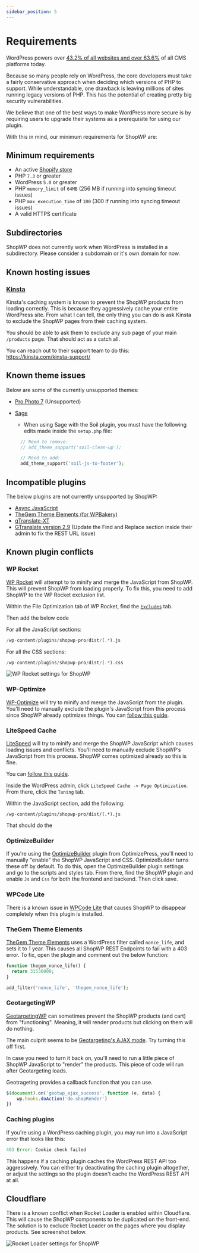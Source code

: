 ```yaml
---
sidebar_position: 5
---
```


# Requirements

WordPress powers over [43.2% of all websites and over 63.6%](https://w3techs.com/technologies/details/cm-wordpress/all/all) of all CMS platforms today.

Because so many people rely on WordPress, the core developers must take a fairly conservative approach when deciding which versions of PHP to support. While understandable, one drawback is leaving millions of sites running legacy versions of PHP. This has the potential of creating pretty big security vulnerabilities.

We believe that one of the best ways to make WordPress more secure is by requiring users to upgrade their systems as a prerequisite for using our plugin.

With this in mind, our minimum requirements for ShopWP are:

## Minimum requirements

- An active [Shopify store](https://shopify.pxf.io/5bPL0L)
- PHP `7.3` or greater
- WordPress `5.0` or greater
- PHP `memory_limit` of `64MB` (256 MB if running into syncing timeout issues)
- PHP `max_execution_time` of `100` (300 if running into syncing timeout issues)
- A valid HTTPS certificate

## Subdirectories

ShopWP does not currently work when WordPress is installed in a subdirectory. Please consider a subdomain or it's own domain for now.

## Known hosting issues

### [Kinsta](https://kinsta.com)

Kinsta's caching system is known to prevent the ShopWP products from loading correctly. This is because they aggressively cache your entire WordPress site. From what I can tell, the only thing you can do is ask Kinsta to exclude the ShopWP pages from their caching system.

You should be able to ask them to exclude any sub page of your main `/products` page. That should act as a catch all.

You can reach out to their support team to do this: https://kinsta.com/kinsta-support/

## Known theme issues

Below are some of the currently unsupported themes:

- [Pro Photo 7](https://pro.photo) (Unsupported)
- [Sage](https://wpshop.io)

  - When using Sage with the Soil plugin, you must have the following edits made inside the `setup.php` file:

  ```php
    // Need to remove:
    // add_theme_support('soil-clean-up');

    // Need to add:
    add_theme_support('soil-js-to-footer');
  ```

## Incompatible plugins

The below plugins are not currently unsupported by ShopWP:

- [Async JavaScript](https://wordpress.org/plugins/async-javascript)
- [TheGem Theme Elements (for WPBakery)](https://codex-themes.com/thegem/)
- [qTranslate-XT](https://github.com/qtranslate/qtranslate-xt)
- [GTranslate version 2.9](https://wordpress.org/plugins/gtranslate/) (Update the Find and Replace section inside their admin to fix the REST URL issue)

## Known plugin conflicts

### WP Rocket

[WP Rocket](https://wp-rocket.me/) will attempt to to minify and merge the JavaScript from ShopWP. This will prevent ShopWP from loading properly. To fix this, you need to add ShopWP to the WP Rocket exclusion list.

Within the File Optimization tab of WP Rocket, find the [`Excludes`](https://docs.wp-rocket.me/article/54-exclude-pages-from-the-cache) tab.

Then add the below code

For all the JavaScript sections:

```php
/wp-content/plugins/shopwp-pro/dist/(.*).js
```

For all the CSS sections:

```php
/wp-content/plugins/shopwp-pro/dist/(.*).css
```

![WP Rocket settings for ShopWP](./assets/wp-rocket-settings.png)

### WP-Optimize

[WP-Optimize](https://wordpress.org/plugins/wp-optimize/) will try to minify and merge the JavaScript from the plugin. You'll need to manually exclude the plugin's JavaScript from this process since ShopWP already optimizes things. You can [follow this guide](https://getwpo.com/faqs/#How-do-I-exclude-individual-JavaScript-scripts-from-being-minified-and-merged-).

### LiteSpeed Cache

[LiteSpeed](https://wordpress.org/plugins/litespeed-cache/) will try to minify and merge the ShopWP JavaScript which causes loading issues and conflicts. You’ll need to manually exclude ShopWP’s JavaScript from this process. ShopWP comes optimized already so this is fine.

You can [follow this guide](https://thrivethemes.com/docs/configuring-the-css-and-javascript-exclusions-in-the-litespeed-cache-plugin).

Inside the WordPress admin, click `LiteSpeed Cache -> Page Optimization`. From there, click the `Tuning` tab.

Within the JavaScript section, add the following:

`/wp-content/plugins/shopwp-pro/dist/(.*).js`

That should do the

### OptimizeBuilder

If you're using the [OptimizeBuilder](https://www.optimizepress.com/) plugin from OptimizePress, you'll need to manually "enable" the ShopWP JavaScript and CSS. OptimizeBuilder turns these off by default. To do this, open the OptimizeBuilder plugin settings and go to the scripts and styles tab. From there, find the ShopWP plugin and enable `Js` and `Css` for both the frontend and backend. Then click save.

### WPCode Lite

There is a known issue in [WPCode Lite](https://wphive.com/plugins/insert-headers-and-footers/) that causes ShopWP to disappear completely when this plugin is installed.

### TheGem Theme Elements

[TheGem Theme Elements](https://codex-themes.com/thegem/) uses a WordPress filter called `nonce_life`, and sets it to 1 year. This causes all ShopWP REST Endpoints to fail with a 403 error. To fix, open the plugin and comment out the below function:

```php
function thegem_nonce_life() {
  return 31536000;
}

add_filter('nonce_life', 'thegem_nonce_life');
```

### GeotargetingWP

[GeotargetingWP](https://geotargetingwp.com/) can sometimes prevent the ShopWP products (and cart) from "functioning". Meaning, it will render products but clicking on them will do nothing.

The main culprit seems to be [Geotargeting's AJAX mode](https://geotargetingwp.com/docs/geotargetingwp/ajax-mode#ajax-mode). Try turning this off first.

In case you need to turn it back on, you'll need to run a little piece of ShopWP JavaScript to "render" the products. This piece of code will run after Geotargeting loads.

Geotrageting provides a callback function that you can use.

```js
$(document).on('geotwp_ajax_success', function (e, data) {
	wp.hooks.doAction('do.shopRender')
})
```

### Caching plugins

If you're using a WordPress caching plugin, you may run into a JavaScript error that looks like this:

```js
403 Error: Cookie check failed
```

This happens if a caching plugin caches the WordPress REST API too aggressively. You can either try deactivating the caching plugin altogether, or adjust the settings so the plugin doesn't cache the WordPress REST API at all.

## Cloudflare

There is a known conflict when Rocket Loader is enabled within Cloudflare. This will cause the ShopWP components to be duplicated on the front-end. The solution is to exclude Rocket Loader on the pages where you display products. See screenshot below.

![Rocket Loader settings for ShopWP](./assets/rocket-loader.png)
